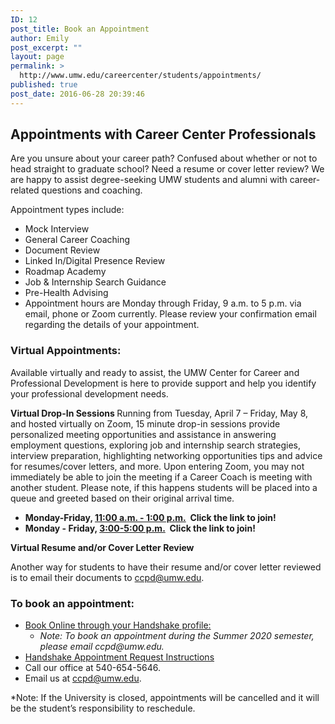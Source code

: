 ```yaml
---
ID: 12
post_title: Book an Appointment
author: Emily
post_excerpt: ""
layout: page
permalink: >
  http://www.umw.edu/careercenter/students/appointments/
published: true
post_date: 2016-06-28 20:39:46
---
```

<h2>Appointments with Career Center Professionals</h2>
Are you unsure about your career path? Confused about whether or not to head straight to graduate school? Need a resume or cover letter review? We are happy to assist degree-seeking UMW students and alumni with career-related questions and coaching.

Appointment types include:
<ul>
 	<li>Mock Interview</li>
 	<li>General Career Coaching</li>
 	<li>Document Review</li>
 	<li>Linked In/Digital Presence Review</li>
 	<li>Roadmap Academy</li>
 	<li>Job &amp; Internship Search Guidance</li>
 	<li>Pre-Health Advising</li>
 	<li>Appointment hours are Monday through Friday, 9 a.m. to 5 p.m. via email, phone or Zoom currently. Please review your confirmation email regarding the details of your appointment.</li>
</ul>
<h3><strong>Virtual Appointments:</strong></h3>
Available virtually and ready to assist, the UMW Center for Career and Professional Development is here to provide support and help you identify your professional development needs.

<strong>Virtual Drop-In Sessions </strong><strong>
</strong>Running from Tuesday, April 7 – Friday, May 8, and hosted virtually on Zoom, 15 minute drop-in sessions provide personalized meeting opportunities and assistance in answering employment questions, exploring job and internship search strategies, interview preparation, highlighting networking opportunities tips and advice for resumes/cover letters, and more. Upon entering Zoom, you may not immediately be able to join the meeting if a Career Coach is meeting with another student. Please note, if this happens students will be placed into a queue and greeted based on their original arrival time.
<ul>
 	<li><strong>Monday-Friday, <a href="https://www.umw.edu/careercenter/students/appointments/">11:00 a.m. - 1:00 p.m.</a>  Click the link to join!</strong></li>
 	<li><strong>Monday - Friday, <a href="https://zoom.us/j/797382927">3:00-5:00 p.m.</a></strong><strong>  Click the link to join! </strong></li>
</ul>
<strong>Virtual Resume and/or Cover Letter Review </strong>

Another way for students to have their resume and/or cover letter reviewed is to email their documents to <a href="mailto:ccpd@umw.edu">ccpd@umw.edu</a>.
<h3>To book an appointment:</h3>
<ul>
 	<li><a href="https://umw.joinhandshake.com/login?requested_authentication_method=standard">Book Online through your Handshake profile: </a>
<ul>
 	<li><em>Note: To book an appointment during the Summer 2020 semester, please email ccpd@umw.edu.</em></li>
</ul>
</li>
 	<li><a href="https://support.joinhandshake.com/hc/en-us/articles/219133257-How-do-I-request-an-appointment-">Handshake Appointment Request Instructions </a></li>
 	<li>Call our office at 540-654-5646.</li>
 	<li>Email us at <a href="mailto:ccpd@umw.edu">ccpd@umw.edu</a>.</li>
</ul>
*Note: If the University is closed, appointments will be cancelled and it will be the student’s responsibility to reschedule.